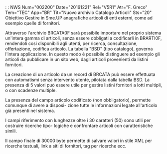  :  : NWS Num="002200" Date="20161221" Rel="V5R1" Atr="F. Greco" Tem="TEC" App="BR" Tit="Nuovo archivio Catalogo Articoli" Sts="20"
Obiettivo
Gestire in Sme.UP anagrafiche articoli di enti esterni, come ad esempio quelle di fornitori.

Attraverso l'archivio BRCATA0F sarà possibile importare nel proprio sistema un'intera gamma di articoli, senza essere obbligati a codificarli in BRARTI0F, rendendoli cosi disponibili agli utenti,
per ricerca, consultazione, offertazione, codifica articolo.
La tabella "BSD" (tipo catalogo), governa l'intera applicazione. In questo modo è possibile distinguere ad esempio gli articoli da pubblicare in un sito web, dagli articoli provenienti da listini fornitori.

La creazione di un articolo da un record di BRCATA può essere effettuata con automatismi senza intervento utente, pilotata dalla tabella BSD. La presenza di 5 valori può essere utile per gestire
listini fornitori a lotti multipli, o con scadenze multiple.

La presenza del campo articolo codificato (non obbligatorio), permette comunque di avere a disposi-
zione tutte le informazioni legate all'articolo già presenti nel sistema.

I campi riferimento con lunghezze oltre i 30 caratteri (50) sono utili per costruire ricerche tipo-
logiche e confrontare articoli con caratteristiche simili.

Il campo finale di 30000 byte permette di salvare valori in stile XML per ricerche testuali, link a
siti di fornitori, tag per ricerche ecc.

